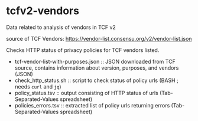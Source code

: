 # tcfv2-vendors
Data related to analysis of vendors in TCF v2

source of TCF Vendors: https://vendor-list.consensu.org/v2/vendor-list.json

Checks HTTP status of privacy policies for TCF vendors listed.

* tcf-vendor-list-with-purposes.json :: JSON downloaded from TCF source, contains information about version, purposes, and vendors (JSON)
* check_http_status.sh :: script to check status of policy urls (BASH ; needs `curl` and `jq`)
* policy_status.tsv :: output consisting of HTTP status of urls (Tab-Separated-Values spreadsheet)
* policies_errors.tsv :: extracted list of policy urls returning errors (Tab-Separated-Values spreadsheet)
